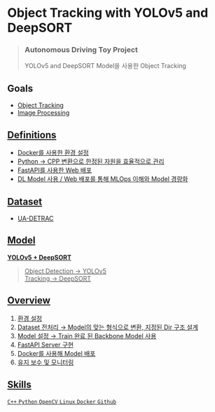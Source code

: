 # Object Tracking with YOLOv5 and DeepSORT

> ### Autonomous Driving Toy Project
> YOLOv5 and DeepSORT Model을 사용한 Object Tracking

## Goals

- <a href = 'https://www.notion.so/toy-project-4c4e43e9500a481099a4c43e934ac2f0'>Object Tracking
- Image Processing

## Definitions

- Docker를 사용한 환경 설정
- Python → CPP 변환으로 한정된 자원을 효율적으로 관리
- FastAPI를 사용한 Web 배포
- DL Model 사용 / Web 배포를 통해 MLOps 이해와 Model 경량화

## Dataset

- UA-DETRAC

## Model

**YOLOv5 + DeepSORT**
> Object Detection → YOLOv5 <br>
> Tracking → DeepSORT

## Overview

1. 환경 설정 
2. Dataset 전처리 → Model의 맞는 형식으로 변환, 지정된 Dir 구조 설계
3. Model 설정 → Train 완료 된 Backbone Model 사용  
4. FastAPI Server 구현
5. Docker를 사용해 Model 배포 
6. 유지 보수 및 모니터링

## Skills

`C++` `Python` `OpenCV` `Linux` `Docker` `Github`
